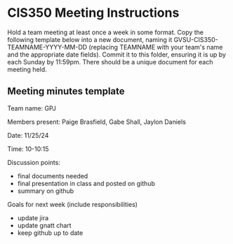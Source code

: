 
# CIS350 Meeting Instructions

Hold a team meeting at least once a week in some format.  Copy the following template below into a new document, naming it GVSU-CIS350-TEAMNAME-YYYY-MM-DD (replacing TEAMNAME with your team's name and the appropriate date fields).  Commit it to this folder, ensuring it is up by each Sunday by 11:59pm.  There should be a unique document for each meeting held.

## Meeting minutes template

Team name: GPJ

Members present: Paige Brasfield, Gabe Shall, Jaylon Daniels

Date: 11/25/24

Time: 10-10:15

Discussion points: 

* final documents needed
* final presentation in class and posted on github
* summary on github

Goals for next week (include responsibilities)

* update jira
* update gnatt chart
* keep github up to date
